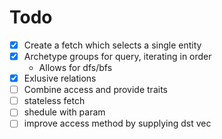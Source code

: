 # Todo

- [x] Create a fetch which selects a single entity
- [x] Archetype groups for query, iterating in order
  - Allows for dfs/bfs
- [x] Exlusive relations
- [ ] Combine access and provide traits
- [ ] stateless fetch
- [ ] shedule with param
- [ ] improve access method by supplying dst vec

